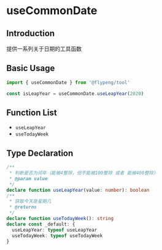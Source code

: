 # useCommonDate

## Introduction

提供一系列关于日期的工具函数

## Basic Usage

```ts
import { useCommonDate } from '@flypeng/tool'

const isLeapYear = useCommonDate.useLeapYear(2020)
```

## Function List

- `useLeapYear`
- `useTodayWeek`

## Type Declaration

```ts
/**
 * 判断是否为闰年（能被4整除，但不能被100整除 或者 能被400整除）
 * @param value
 */
declare function useLeapYear(value: number): boolean
/**
 * 获取今天是星期几
 * @returns
 */
declare function useTodayWeek(): string
declare const _default: {
  useLeapYear: typeof useLeapYear
  useTodayWeek: typeof useTodayWeek
}
```
